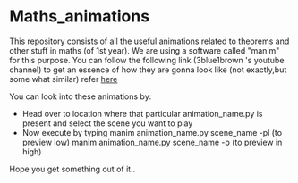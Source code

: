 # Maths_animations
This repository consists of all the useful animations related to theorems and other stuff in maths (of 1st year). We are using a software called "manim" for this purpose.
You can follow the following link (3blue1brown 's youtube channel) to get an essence of how they are gonna look like (not exactly,but some what similar) refer <a href="https://www.youtube.com/channel/UCYO_jab_esuFRV4b17AJtAw">here</a>

You can look into these animations by:
<ul>
  <li>Head over to location where that particular animation_name.py is present and select the scene you want to play</li>
  <li>Now execute by typing  manim animation_name.py scene_name -pl (to preview low)    
                             manim animation_name.py scene_name -p (to preview in high)</li>
</ul>
Hope you get something out of it..
